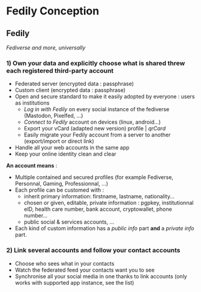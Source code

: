 # Fedily Conception

## **Fedily**

*Fediverse and more, universally*

### 1) Own your data and explicitly choose what is shared threw each registered third-party account



   * Federated server (encrypted data : passphrase)
   * Custom client (encrypted data : passphrase)
   * Open and secure standard to make it easily adopted by everyone : users as institutions
       * *Log in with Fedily* on every social instance of the fediverse (Mastodon, Pixelfed, ...) 
       * *Connect to Fedily* account on devices (linux, android...)
       * Export your vCard (adapted new version) profile | *qrCard*
       * Easily migrate your Fedily account from a server to another (export/import or direct link)
   * Handle all your web accounts in the same app
   * Keep your online identity clean and clear


**An account means** :

   * Multiple contained and secured profiles (for example Fediverse, Personnal, Gaming, Professionnal, ...)
   * Each profile can be customed with :
       * inherit primary information: firstname, lastname, nationality...
       * chosen or given, editable, private information : pgpkey, institutionnal eID, health care number, bank account, cryptowallet, phone number...
       * public social \& services accounts, ...
   * Each kind of custom information has a *public info* part **and** a *private info* part.


### 2) Link several accounts and follow your contact accounts



   * Choose who sees what in your contacts
   * Watch the federated feed your contacts want you to see
   * Synchronise all your social media in one thanks to link accounts (only works with supported app instance, see the list)
